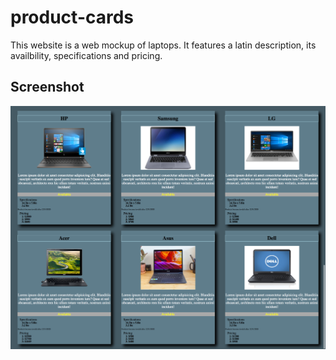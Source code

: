 # product-cards

This website is a web mockup of laptops. It features a latin description, its availbility, specifications and pricing.

## Screenshot
![main screenshot](/images/Laptops.png)